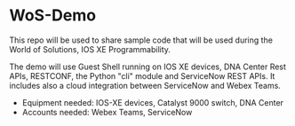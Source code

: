 # **WoS-Demo**

This repo will be used to share sample code that will be used during the World of Solutions, IOS XE Programmability.

The demo will use Guest Shell running on IOS XE devices, DNA Center Rest APIs, RESTCONF, the Python "cli" module and ServiceNow REST APIs.
It includes also a cloud integration between ServiceNow and Webex Teams.


 - Equipment needed: IOS-XE devices, Catalyst 9000 switch, DNA Center
 - Accounts needed: Webex Teams, ServiceNow
